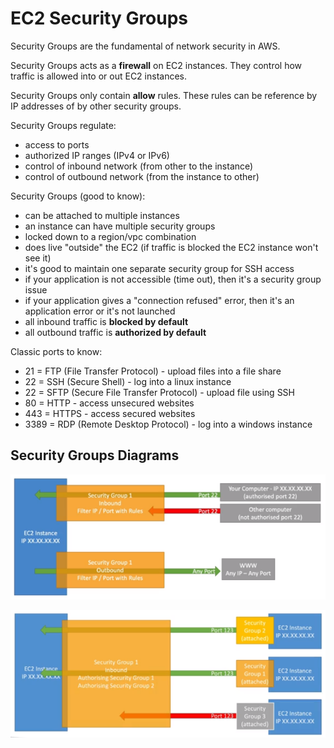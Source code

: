 # EC2 Security Groups

Security Groups are the fundamental of network security in AWS. 

Security Groups acts as a **firewall** on EC2 instances. They control how traffic is allowed into or out EC2 instances. 

Security Groups only contain **allow** rules. These rules can be reference by IP addresses of by other security groups.

Security Groups regulate:
- access to ports
- authorized IP ranges (IPv4 or IPv6)
- control of inbound network (from other to the instance)
- control of outbound network (from the instance to other)

Security Groups (good to know):
- can be attached to multiple instances
- an instance can have multiple security groups
- locked down to a region/vpc combination
- does live "outside" the EC2 (if traffic is blocked the EC2 instance won't see it)
- it's good to maintain one separate security group for SSH access
- if your application is not accessible (time out), then it's a security group issue
- if your application gives a "connection refused" error, then it's an application error or it's not launched
- all inbound traffic is **blocked by default**
- all outbound traffic is **authorized by default**

Classic ports to know:
- 21 = FTP (File Transfer Protocol) - upload files into a file share
- 22 = SSH (Secure Shell) - log into a linux instance
- 22 = SFTP (Secure File Transfer Protocol) - upload file using SSH
- 80 = HTTP - access unsecured websites
- 443 = HTTPS - access secured websites
- 3389 = RDP (Remote Desktop Protocol) - log into a windows instance

## Security Groups Diagrams

![Security Group Diagram 1](../../images/ec2/ec2_security_group_1.png)

![Security Group Diagram 2](../../images/ec2/ec2_security_group_2.png)





